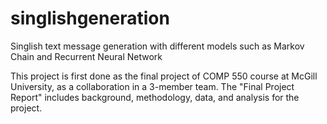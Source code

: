# singlishgeneration
Singlish text message generation with different models such as Markov Chain and Recurrent Neural Network

This project is first done as the final project of COMP 550 course at McGill University, as a collaboration in a 3-member team. The "Final Project Report" includes background, methodology, data, and analysis for the project.
